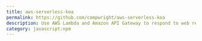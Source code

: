```yaml
---
title: aws-serverless-koa
permalink: https://github.com/compwright/aws-serverless-koa
description: Use AWS Lambda and Amazon API Gateway to respond to web requests using the Koa.js application framework
category: javascript:npm
---
```

